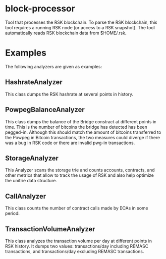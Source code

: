# block-processor

Tool that processes the RSK blockchain. To parse the RSK blockchain, this tool requires a running RSK node (or access to a RSK snapshot). The tool automatically reads RSK blockchain data from $HOME/.rsk.

# Examples

The following analyzers are given as examples:

## HashrateAnalyzer
This class dumps the RSK hashrate at several points in history.

## PowpegBalanceAnalyzer
This class dumps the balance of the Bridge constract at different points in time. This is the number  of bitcoins the bridge has detected has been pegged-in. Although this should match the amount of bitcoins transferred to the Powpeg in Bitcoin transactions, the two measures could diverge if there was a bug in RSK code or there are invalid pwg-in transactions.

## StorageAnalyzer
This Analyzer scans the storage trie and counts accounts, contracts, and other metrics that allow to track the usage of RSK and also  help optimize the unitrie data structure.

## CallAnalyzer
This class counts the number of contract calls made by EOAs in some period.

## TransactionVolumeAnalyzer
This class analyzes the transaction volume per day at different points in RSK history. It dumps two values: transactions/day including REMASC transactions, and transactions/day excluding REMASC transactions.